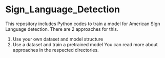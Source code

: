 # Sign_Language_Detection
This repository includes Python codes to train a model for American SIgn Language detection.
There are 2 approaches for this.
  1. Use your own dataset and model structure
  2. Use a dataset and train a pretrained model
You can read more about approaches in the respected directories.
